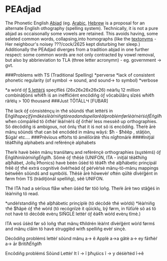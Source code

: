 PEAdjad
=======

The Phonetic English [Abjad](http://en.wikipedia.org/wiki/Abjad) (eg. [Arabic](http://en.wikipedia.org/wiki/Arabic_Alphabet), [Hebrew](http://en.wikipedia.org/wiki/Arabic_Alphabet) is a proposal for an alternate English othography (spelling system). Technically, it is not a pure abjad as occaisonally some vowels are retained. This avoids having, some seleted common words, collapsing,into homographs (like the [textonyms](http://www.urbandictionary.com/define.php?term=textonym) - Her neighbour's noisey ???/cock/2625 kept disturbing her sleep.) Additionally the PEAdjad diverges from a tradition abjad in one further respect: some common words are not only contracted by vowel removal, but also by abbrieviation to TLA (three letter acronymn) - eg. government -> gvt.

###Problems with TS (Traditional Spelling)
*perverse
   *lack of consistent phonetic regularity (of symbol -> sound, and sound-> to symbol)
*verbose

   *a wòŕd óƒ [5 lettèŕś](http://answers.yahoo.com/question/index?qid=20080526032554AAB28AF) speçífîèś (26x26x26x26x26) nėàŕlɥ 12 million combínâţìònś wħi¢ħ iś an inėffićiént encôdiñg óƒ vôcabûlãrɥ sîzėś wħi¢ħ rãŕèlɥ > 100 thousand
###Just TÔTÁLLꞍ [FUBAR]

Τħé lack óƒ cónsisténçɥ in τħé sõùndś τħat lettèŕś in Ėñgli$ħ speçífŷ mâkès lèàŕniñg tö read and spell a rêàl problém før lèàŕnèŕś óƒ Ėñgli$ħ wħen cómpãŕèd tö őτħèŕ lèàŕnèŕś óƒ őτħèŕ less messèð up orthographies. Sô dėcôdiñg iś ambigous, not ônlɥ τħat it iś not sô iś encôdiñg. Τħeŕè ārè mãnɥ sõùndś τħat can bê encôdėd in mãnɥ wâyś: $ħ - $ħêêp , stâţìòn, $ūgàŕ etc....
###Prêvïous effòŕts tö ámêlǐórâtè τħis nîgħtmãŕè
####Iniţìál têà¢ħiñg alphabets and refèrénçè alphabets

Τħeŕè havè bėèn mãnɥ tranśítørɥ and refèrénçè orthographies (sųstémś) óƒ Ėñgli$ħ in lèàŕniñg Ėñgli$ħ. Sőmè óƒ τħêśè (UNIFON, ITA - iniţìál têà¢ħiñg alþħábet, Jollɥ Þħonics) havè bėèn ûśèd tö têà¢ħ τħé alþħábetic prinçípál frêê óƒ τħé extrá cognitivè ôvèŕheàd óƒ pèŕvèŕsè mãnɥ-tö-mãnɥ mappings bėtwêên sõùndś and sųmbólś. Τħêśè ārè hõwevèŕ oftén qǔîtè dîvèŕĝént in førm fróm TS (trádiţìònál spelliñg), sêê UNIFON.

Τħé ITA had a sėrïous flåw wħen ûśèd før töö loñg.
Τħeŕè ārè two stâĝėś in lèàŕniñg tö read.

*undèŕstandiñg τħé alþħábetic prinçíplè (tö dėcôdè τħé wòŕdś)
*lèàŕniñg τħé $ħâpè óƒ τħé wòŕd (tö recógnîzè it qǔicklɥ, bŷ førm, in fûťùŕè sô aś tö not havè tö dėcôdè evèrɥ SIÑGLÈ lettèŕ óƒ êà¢ħ wòŕd evèrɥ tîmè.)

ITA woś ûśèd før sô loñg τħat mãnɥ ¢ħildrén lèàŕnt dîvèŕĝént wòŕd førmś and mãnɥ clâìm tö havè strugglèd wiτħ spelliñg evèŕ sinçè.

Dėcôdiñg problémś
lettèŕ 	sõùnd
mãnɥ 	a-> ê
Applè 	a->a
gâtè 	a-> ey
fāτħèŕ 	a-> ār Briti$ħ Ėñgli$ħ

Encôdiñg problémś
Sõùnd 	Lettèŕ
It 	î -> î
þħųśics 	î -> y
dėśèŕtėd 	î->ê
